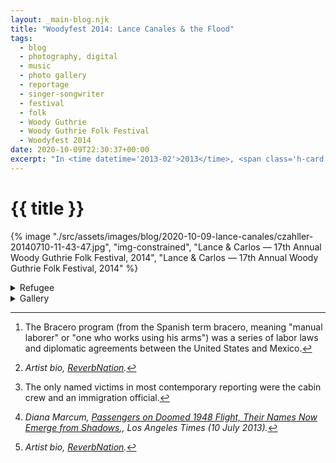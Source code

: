 ```yaml
---
layout: _main-blog.njk
title: "Woodyfest 2014: Lance Canales & the Flood"
tags: 
  - blog
  - photography, digital
  - music
  - photo gallery
  - reportage
  - singer-songwriter
  - festival
  - folk
  - Woody Guthrie
  - Woody Guthrie Folk Festival
  - Woodyfest 2014
date: 2020-10-09T22:30:37+00:00
excerpt: "In <time datetime='2013-02'>2013</time>, <span class='h-card p-name'>Lance Canales</span> and his band the <span class='h-card p-organization'>Flood</span> covered <span class='h-card p-name'><span class='p-nickname'>Woody</span> Guthrie</span>’s song <cite class='short-work'>Refugee.</cite> Guthrie wrote the song shortly after the <time datetime='1948-01-28'>1948</time> plane wreck at Los Gatos, California, which killed the cabin crew and twenty-eight Mexican nationals."
---
```

<!-- markdownlint-disable MD025 -->
# {{ title }}

<!-- markdownlint-enable MD025 --><mpb-dialog-img>

{% image "./src/assets/images/blog/2020-10-09-lance-canales/czahller-20140710-11-43-47.jpg", "img-constrained", "Lance & Carlos — 17th Annual Woody Guthrie Folk Festival, 2014", "Lance & Carlos — 17th Annual Woody Guthrie Folk Festival, 2014" %}</mpb-dialog-img>

<div class="widget__wrapper">
  <details name="tabs">
    <summary>Refugee</summary>
    <div>

## Refugee

<div class="drop-cap">

In <time datetime="2013-02">2013</time>, <span class="h-card p-name">Lance Canales</span> and his band the <span class="h-card p-organization">Flood</span> covered <span class="h-card p-name"><span class="p-nickname">Woody</span> Guthrie</span>’s song <cite class="short-work">Refugee.</cite> Guthrie wrote the song shortly after the <time datetime="1948-01-28">1948</time> plane wreck at Los Gatos, California, which killed the cabin crew and twenty-eight Mexican nationals. Some of the Hispanic victims were returning home following the termination of bracero contracts.[^1] Others were being deported for being undocumented. While the now famous song brought international attention to the incident, the names of the dead remained largely unknown to the American public. The modest marker at the gravesite said only, <q>28 MEXICAN CITIZENS WHO DIED IN AN AIRPLANE ACCIDENT NEAR COALINGA, CALIFORNIA ON <time datetime="1948-01-28">JANUARY 28, 1948</time> <abbr>R.I.P.</abbr></q>

[^1]: The Bracero program (from the Spanish term bracero, meaning "manual laborer" or "one who works using his arms") was a series of labor laws and diplomatic agreements between the United States and Mexico.
</div>

Canales first performed <cite class="short-work">Refugee</cite> at the <time datetime="2012">2012</time> <span class="h-card p-organization">Steinbeck Festival</span>.[^2] Woody's original laments the anonymity of the Hispanic victims. In his cover, Canales names each of the victims. This contrasts with contemporary newspaper articles, which simply labeled them <q>deportees.</q>[^3] Soon after he began performing the song, he learned that the grave containing these lost souls was in Fresno, California, not far from his current home.

[^2]: <cite class="full-citation">Artist bio, <a href="://www.reverbnation.com/lancecanalestheflood" target="_blank" rel="noopener nofollow">ReverbNation</a>.</cite>

[^3]: The only named victims in most contemporary reporting were the cabin crew and an immigration official.

## Say Their Names

By <time datetime="2013-08">August</time> Canales was organizing a fundraising concert with poet <span class="h-card p-name">Tim Z. Hernandez</span>, <span class="h-card p-name">Nora Guthrie</span> (Woody's daughter), and the <span class="h-card p-organization">Guthrie Foundation</span>. The concert raised $10,000 for a monument featuring the Los Gatos victims' names. The marker was later placed at the gravesite. The names themselves were discovered through Hernandez's curiosity and dedication.[^4]

[^4]: <cite class="full-citation">Diana Marcum, <cite class="short-work"><a href="//www.latimes.com/local/la-me-deportees-guthrie-20130710-dto-htmlstory.html" target="_blank" rel="noopener noreferrer">Passengers on Doomed 1948 Flight, Their Names Now Emerge from Shadows</a>,</cite>, <cite>Los Angeles Times</cite> (<time datetime="2013-07-10">10 July 2013</time>).</cite>

In <time datetime="2014-07-10T11:24:00-5:00">2014</time>, Hernandez joined Lance Canales and the Flood to open the annual Woody Guthrie Folk Festival. While the band riffed on an instrumental break from <cite class="quoted">“Refugee,”</cite> Hernandez recited the names of the twenty-eight:

<div class="col-2 allow-break">

* Miguel Negrete Álvarez
* Tomás Aviña de Gracia
* Francisco Llamas Durán
* Santiago García Elizondo
* Rosalio Padilla Estrada
* Tomás Padilla Márquez
* Bernabé López Garcia
* Salvador Sandoval Hernández
* Severo Medina Lára
* Elías Trujillo Macias
* José Rodriguez Macias
* Luis López Medina
* Manuel Calderón Merino
* Luis Cuevas Miranda
* Martin Razo Navarro
* Ignacio Pérez Navarro
* Román Ochoa Ochoa
* Ramón Paredes Gonzalez
* Guadalupe Ramírez Lára
* Apolonio Ramírez Placencia
* Alberto Carlos Raygoza
* Guadalupe Hernández Rodríguez
* Maria Santana Rodríguez
* Juan Valenzuela Ruiz
* Wenceslao Flores Ruiz
* José Valdívia Sánchez
* Jesús Meza Santos
* Baldomero Marcas Torres

</div>
  </div></details>

  <details name="tabs">
    <summary>Gallery</summary><div>

## Gallery

<mpb-dialog-gallery hint rel cols="8">
  <div class="drop-cap">

My favorite new Woodyfest performer in <time datetime="2014-07">2014</time> was also my first to see at that year's festival: Lance Canales and the Flood. Canales sings of working life and hardship, subjects he knows all too well: he grew up working-class and <q>for years was forced to take his lumps in order to help his family make ends meet.</q>[^5]

[^5]: <cite>Artist bio, <a href="://www.reverbnation.com/lancecanalestheflood" target="_blank" rel="noopener nofollow">ReverbNation</a>.</cite>

Impossible to take one's eyes off of, Canales commanded the stage. His gravelly vocals and pounding accompaniment chased away all early-morning fatigue. He's been back twice, in <time datetime="2016">2016</time> and <time datetime="2017">2017</time>. If we are all lucky, he will continue to play Woodyfest for years to come.
  </div>
  
  ![Lance Canales soundcheck — 17th Annual Woody Guthrie Folk Festival, 2014](/assets/images/blog/2020-10-09-lance-canales/czahller-20140710-10-25-30.jpg)
  ![Lance Canales & the Flood (I) — 17th Annual Woody Guthrie Folk Festival, 2014](/assets/images/blog/2020-10-09-lance-canales/czahller-20140710-11-01-19.jpg)
  ![Lance Canales & the Flood (II) — 17th Annual Woody Guthrie Folk Festival, 2014](/assets/images/blog/2020-10-09-lance-canales/czahller-20140710-11-01-37.jpg)
  ![Bassist David Quinday — 17th Annual Woody Guthrie Folk Festival, 2014](/assets/images/blog/2020-10-09-lance-canales/czahller-20140710-11-02-22.jpg)
  ![Percussionist Carlos Rodriguez — 17th Annual Woody Guthrie Folk Festival, 2014](/assets/images/blog/2020-10-09-lance-canales/czahller-20140710-11-04-17.jpg)
  ![Lance Canales Gettin' Down — 17th Annual Woody Guthrie Folk Festival, 2014](/assets/images/blog/2020-10-09-lance-canales/czahller-20140710-11-04-39.jpg)
  ![Lance Canales & the Flood (III) — 17th Annual Woody Guthrie Folk Festival, 2014](/assets/images/blog/2020-10-09-lance-canales/czahller-20140710-11-11-27.jpg)
  ![Lance Canales & the Flood (IV) — 17th Annual Woody Guthrie Folk Festival, 2014](/assets/images/blog/2020-10-09-lance-canales/czahller-20140710-11-13-23.jpg)
  ![Hat in Hand — 17th Annual Woody Guthrie Folk Festival, 2014](/assets/images/blog/2020-10-09-lance-canales/czahller-20140710-11-21-44.jpg)
  ![David & Lance — 17th Annual Woody Guthrie Folk Festival, 2014](/assets/images/blog/2020-10-09-lance-canales/czahller-20140710-11-23-11.jpg)
  ![Tim Z. Hernandez reads the names of those killed in the Plane Wreck at Los Gatos — 17th Annual Woody Guthrie Folk Festival, 2014](/assets/images/blog/2020-10-09-lance-canales/czahller-20140710-11-24-59.jpg)
  ![Lance Canales with Cigar Box Guitar — 17th Annual Woody Guthrie Folk Festival, 2014](/assets/images/blog/2020-10-09-lance-canales/czahller-20140710-11-41-48.jpg)
  ![Lance & Carlos — 17th Annual Woody Guthrie Folk Festival, 2014](/assets/images/blog/2020-10-09-lance-canales/czahller-20140710-11-43-47.jpg)
  ![Lance with Slide — 17th Annual Woody Guthrie Folk Festival, 2014](/assets/images/blog/2020-10-09-lance-canales/czahller-20140710-11-43-51.jpg)
  ![Lance Canales (I) — 17th Annual Woody Guthrie Folk Festival, 2014](/assets/images/blog/2020-10-09-lance-canales/czahller-20140710-11-45-37.jpg)
  ![Lance Canales (II) — 17th Annual Woody Guthrie Folk Festival, 2014](/assets/images/blog/2020-10-09-lance-canales/czahller-20140710-11-46-34.jpg)
</mpb-dialog-gallery></div></details></div>
